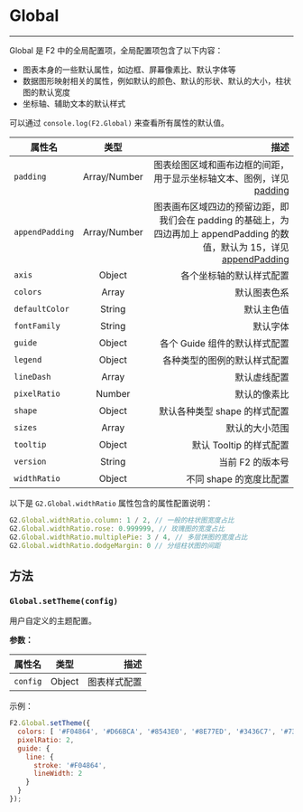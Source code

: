 <!--
index: 17
title: Global 全局配置
-->

# Global

---

Global 是 F2 中的全局配置项，全局配置项包含了以下内容：

* 图表本身的一些默认属性，如边框、屏幕像素比、默认字体等
* 数据图形映射相关的属性，例如默认的颜色、默认的形状、默认的大小，柱状图的默认宽度
* 坐标轴、辅助文本的默认样式

可以通过 `console.log(F2.Global)` 来查看所有属性的默认值。

属性名|类型|描述
---|:--:|---:
`padding`|Array/Number|图表绘图区域和画布边框的间距，用于显示坐标轴文本、图例，详见 [padding](https://antv.alipay.com/zh-cn/f2/3.x/api/chart.html#_padding)
`appendPadding`|Array/Number|图表画布区域四边的预留边距，即我们会在 padding 的基础上，为四边再加上 appendPadding 的数值，默认为 15，详见 [appendPadding](https://antv.alipay.com/zh-cn/f2/3.x/api/chart.html#_appendPadding)
`axis`|Object|各个坐标轴的默认样式配置
`colors`|Array|默认图表色系
`defaultColor`|String|默认主色值
`fontFamily`|String|默认字体
`guide`|Object|各个 Guide 组件的默认样式配置
`legend`|Object|各种类型的图例的默认样式配置
`lineDash`|Array|默认虚线配置
`pixelRatio`|Number|默认的像素比
`shape`|Object|默认各种类型 shape 的样式配置
`sizes`|Array|默认的大小范围
`tooltip`|Object|默认 Tooltip 的样式配置
`version`|String|当前 F2 的版本号
`widthRatio`|Object|不同 shape 的宽度比配置

以下是 `G2.Global.widthRatio` 属性包含的属性配置说明：

```js
G2.Global.widthRatio.column: 1 / 2, // 一般的柱状图宽度占比
G2.Global.widthRatio.rose: 0.999999, // 玫瑰图的宽度占比
G2.Global.widthRatio.multiplePie: 3 / 4, // 多层饼图的宽度占比
G2.Global.widthRatio.dodgeMargin: 0 // 分组柱状图的间距
```

## 方法

### `Global.setTheme(config)`

用户自定义的主题配置。

**参数：**

属性名|类型|描述
---|:--:|---:
`config`|Object|图表样式配置


示例：

```javascript
F2.Global.setTheme({
  colors: [ '#F04864', '#D66BCA', '#8543E0', '#8E77ED', '#3436C7', '#737EE6', '#223273', '#7EA2E6' ],
  pixelRatio: 2,
  guide: {
    line: {
      stroke: '#F04864',
      lineWidth: 2
    }
  }
});
```

